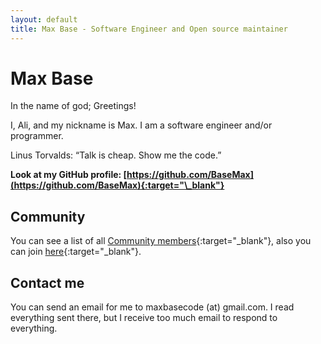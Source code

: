 ```yaml
---
layout: default
title: Max Base - Software Engineer and Open source maintainer
---
```


# Max Base

<!-- ([Also available in Persian](https://maxbase.ir/){:target="_blank"}) -->

In the name of god; Greetings!


I, Ali, and my nickname is Max. I am a software engineer and/or programmer.

<p class="callout">
	Linus Torvalds: “Talk is cheap. Show me the code.”
</p>

**Look at my GitHub profile: [https://github.com/BaseMax](https://github.com/BaseMax){:target="\_blank"}**

## Community

You can see a list of all [Community members](/network/){:target="\_blank"}, also you can join [here](https://github.com/NextCommunity/NextCommunity.github.io/#do-you-want-to-add-yourself){:target="\_blank"}.

## Contact me

You can send an email for me to maxbasecode (at) gmail.com. I read everything sent there, but I receive too much email to respond to everything.
